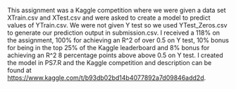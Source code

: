 This assignment was a Kaggle competition where we were given a data set XTrain.csv and XTest.csv and were asked to create a model to predict values of YTrain.csv. We were not given Y test so we used YTest_Zeros.csv to generate our prediction output in submission.csv. I received a 118% on the assignment, 100% for achieving an R^2 of over 0.5 on Y test, 10% bonus for being in the top 25% of the Kaggle leaderboard and 8% bonus for achieving an R^2 8 percentage points above above 0.5 on Y test. I created the model in PS7.R and the Kaggle competition and description can be found at https://www.kaggle.com/t/b93db02bd14b4077892a7d09846add2d.
